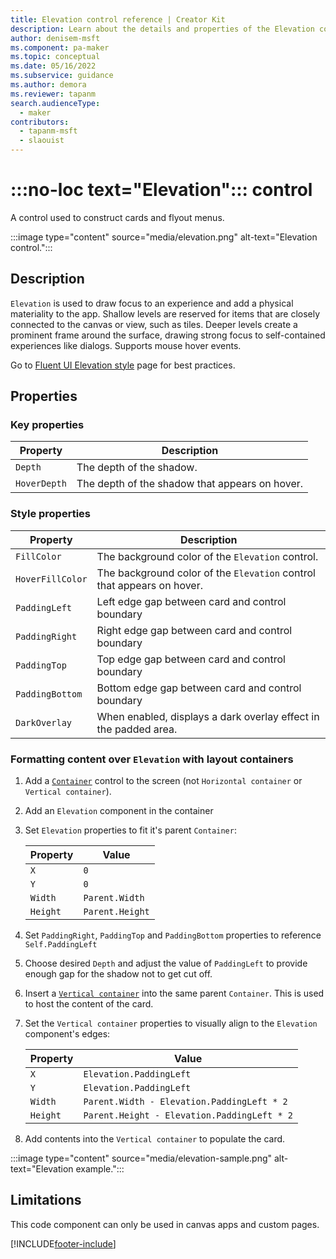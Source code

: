 ```yaml
---
title: Elevation control reference | Creator Kit
description: Learn about the details and properties of the Elevation control in the Creator Kit.
author: denisem-msft
ms.component: pa-maker
ms.topic: conceptual
ms.date: 05/16/2022
ms.subservice: guidance
ms.author: demora
ms.reviewer: tapanm
search.audienceType: 
  - maker
contributors:
  - tapanm-msft
  - slaouist
---
```


# :::no-loc text="Elevation"::: control

A control used to construct cards and flyout menus.

:::image type="content" source="media/elevation.png" alt-text="Elevation control.":::

## Description

`Elevation` is used to draw focus to an experience and add a physical materiality to the app. Shallow levels are reserved for items that are closely connected to the canvas or view, such as tiles. Deeper levels create a prominent frame around the surface, drawing strong focus to self-contained experiences like dialogs. Supports mouse hover events.

Go to [Fluent UI Elevation style](https://developer.microsoft.com/fluentui#/styles/web/elevation) page for best practices.

## Properties

### Key properties

| Property | Description |
| -------- | ----------- |
| `Depth` | The depth of the shadow. |
| `HoverDepth` | The depth of the shadow that appears on hover. |

### Style properties

| Property | Description |
| -------- | ----------- |
| `FillColor` | The background color of the `Elevation` control. |
| `HoverFillColor` | The background color of the `Elevation` control that appears on hover. |
| `PaddingLeft` | Left edge gap between card and control boundary |
| `PaddingRight` | Right edge gap between card and control boundary |
| `PaddingTop` | Top edge gap between card and control boundary |
| `PaddingBottom` | Bottom edge gap between card and control boundary |
| `DarkOverlay` | When enabled, displays a dark overlay effect in the padded area. |

### Formatting content over `Elevation` with layout containers

1. Add a [`Container`](/power-apps/maker/canvas-apps/controls/control-container) control to the screen (not `Horizontal container` or `Vertical container`).

1. Add an `Elevation` component in the container
1. Set `Elevation` properties to fit it's parent `Container`:

    |Property|Value|
    |-|-|
    |`X`| `0` |
    |`Y`| `0` |
    |`Width`|`Parent.Width`|
    |`Height`|`Parent.Height`|

1. Set `PaddingRight`, `PaddingTop` and `PaddingBottom` properties to reference `Self.PaddingLeft`
1. Choose desired `Depth` and adjust the value of `PaddingLeft` to provide enough gap for the shadow not to get cut off. 
1. Insert a [`Vertical container`](/power-apps/maker/canvas-apps/controls/control-vertical-container) into the same parent `Container`. This is used to host the content of the card.
1. Set the `Vertical container` properties to visually align to the `Elevation` component's edges:

    |Property|Value|
    |-|-|
    |`X`| `Elevation.PaddingLeft` |
    |`Y`| `Elevation.PaddingLeft` |
    |`Width`|`Parent.Width - Elevation.PaddingLeft * 2`|
    |`Height`|`Parent.Height - Elevation.PaddingLeft * 2`|

1. Add contents into the `Vertical container` to populate the card.

:::image type="content" source="media/elevation-sample.png" alt-text="Elevation example.":::

## Limitations

This code component can only be used in canvas apps and custom pages.

[!INCLUDE[footer-include](../../includes/footer-banner.md)]
